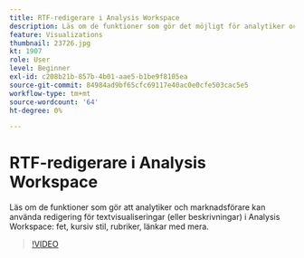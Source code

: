 ```yaml
---
title: RTF-redigerare i Analysis Workspace
description: Läs om de funktioner som gör det möjligt för analytiker och marknadsförare att redigera textvisualiseringar (eller beskrivningar) i Analysis Workspace - fet, kursiv stil, rubriker, länkar med mera.
feature: Visualizations
thumbnail: 23726.jpg
kt: 1907
role: User
level: Beginner
exl-id: c208b21b-857b-4b01-aae5-b1be9f8105ea
source-git-commit: 84984ad9bf65cfc69117e40ac0e0cfe503cac5e5
workflow-type: tm+mt
source-wordcount: '64'
ht-degree: 0%

---
```


# RTF-redigerare i Analysis Workspace

Läs om de funktioner som gör att analytiker och marknadsförare kan använda redigering för textvisualiseringar (eller beskrivningar) i Analysis Workspace: fet, kursiv stil, rubriker, länkar med mera.

>[!VIDEO](https://video.tv.adobe.com/v/23726/?quality=12&learn=on)
